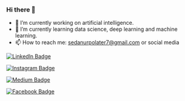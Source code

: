 ### Hi there 👋


- 🔭 I’m currently working on artificial intelligence.
- 🌱 I’m currently learning data science, deep learning and machine learning.
- 📫 How to reach me: sedanurpolater7@gmail.com or social media

[![Linkedln Badge](https://img.shields.io/badge/-Linkedln-000?style=quare&labelColor=000&logo=Linkedln&logoColor=white&link=link)](https://www.linkedin.com/in/sedanurpolater/) 

[![Instagram Badge](https://img.shields.io/badge/-Instagram-C13584?style=flat-quare&labelColor=C13584&logo=instagram&logoColor=white&link=link)](https://www.instagram.com/sedanurpolater/) 

[![Medium Badge](https://img.shields.io/badge/-Medium-757575?style=flat-quare&labelColor=757575&logo=Medium&logoColor=white&link=link)](https://medium.com/@sedanurpolater) 

[![Facebook Badge](https://img.shields.io/badge/-Facebook-FF9800?style=flat-quare&labelColor=FF9800&logo=Facebook&logoColor=white&link=link)](https://www.facebook.com/sedanur.polater.9/)

